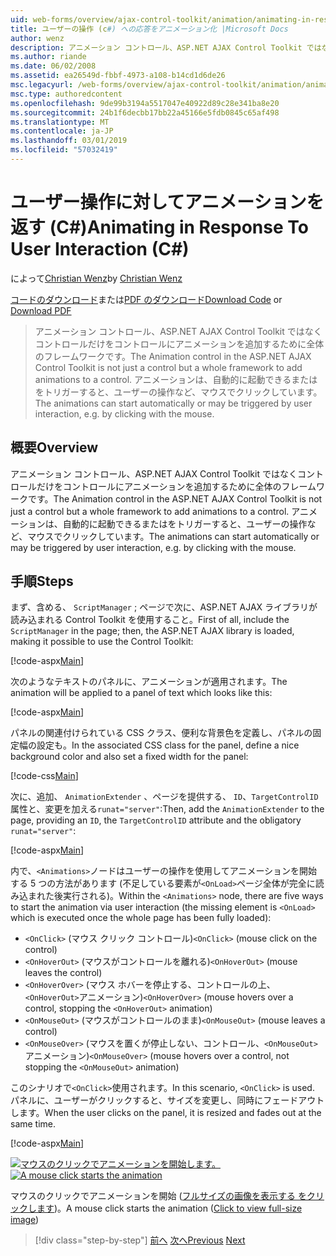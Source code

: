 ```yaml
---
uid: web-forms/overview/ajax-control-toolkit/animation/animating-in-response-to-user-interaction-cs
title: ユーザーの操作 (c#) への応答をアニメーション化 |Microsoft Docs
author: wenz
description: アニメーション コントロール、ASP.NET AJAX Control Toolkit ではなくコントロールだけをコントロールにアニメーションを追加するために全体のフレームワークです。 アニメーションが星できます.
ms.author: riande
ms.date: 06/02/2008
ms.assetid: ea26549d-fbbf-4973-a108-b14cd1d6de26
msc.legacyurl: /web-forms/overview/ajax-control-toolkit/animation/animating-in-response-to-user-interaction-cs
msc.type: authoredcontent
ms.openlocfilehash: 9de99b3194a5517047e40922d89c28e341ba8e20
ms.sourcegitcommit: 24b1f6decbb17bb22a45166e5fdb0845c65af498
ms.translationtype: MT
ms.contentlocale: ja-JP
ms.lasthandoff: 03/01/2019
ms.locfileid: "57032419"
---
```

<a name="animating-in-response-to-user-interaction-c"></a><span data-ttu-id="5bf3e-104">ユーザー操作に対してアニメーションを返す (C#)</span><span class="sxs-lookup"><span data-stu-id="5bf3e-104">Animating in Response To User Interaction (C#)</span></span>
====================
<span data-ttu-id="5bf3e-105">によって[Christian Wenz](https://github.com/wenz)</span><span class="sxs-lookup"><span data-stu-id="5bf3e-105">by [Christian Wenz](https://github.com/wenz)</span></span>

<span data-ttu-id="5bf3e-106">[コードのダウンロード](http://download.microsoft.com/download/f/9/a/f9a26acd-8df4-4484-8a18-199e4598f411/Animation6.cs.zip)または[PDF のダウンロード](http://download.microsoft.com/download/6/7/1/6718d452-ff89-4d3f-a90e-c74ec2d636a3/animation6CS.pdf)</span><span class="sxs-lookup"><span data-stu-id="5bf3e-106">[Download Code](http://download.microsoft.com/download/f/9/a/f9a26acd-8df4-4484-8a18-199e4598f411/Animation6.cs.zip) or [Download PDF](http://download.microsoft.com/download/6/7/1/6718d452-ff89-4d3f-a90e-c74ec2d636a3/animation6CS.pdf)</span></span>

> <span data-ttu-id="5bf3e-107">アニメーション コントロール、ASP.NET AJAX Control Toolkit ではなくコントロールだけをコントロールにアニメーションを追加するために全体のフレームワークです。</span><span class="sxs-lookup"><span data-stu-id="5bf3e-107">The Animation control in the ASP.NET AJAX Control Toolkit is not just a control but a whole framework to add animations to a control.</span></span> <span data-ttu-id="5bf3e-108">アニメーションは、自動的に起動できるまたはをトリガーすると、ユーザーの操作など、マウスでクリックしています。</span><span class="sxs-lookup"><span data-stu-id="5bf3e-108">The animations can start automatically or may be triggered by user interaction, e.g. by clicking with the mouse.</span></span>


## <a name="overview"></a><span data-ttu-id="5bf3e-109">概要</span><span class="sxs-lookup"><span data-stu-id="5bf3e-109">Overview</span></span>

<span data-ttu-id="5bf3e-110">アニメーション コントロール、ASP.NET AJAX Control Toolkit ではなくコントロールだけをコントロールにアニメーションを追加するために全体のフレームワークです。</span><span class="sxs-lookup"><span data-stu-id="5bf3e-110">The Animation control in the ASP.NET AJAX Control Toolkit is not just a control but a whole framework to add animations to a control.</span></span> <span data-ttu-id="5bf3e-111">アニメーションは、自動的に起動できるまたはをトリガーすると、ユーザーの操作など、マウスでクリックしています。</span><span class="sxs-lookup"><span data-stu-id="5bf3e-111">The animations can start automatically or may be triggered by user interaction, e.g. by clicking with the mouse.</span></span>

## <a name="steps"></a><span data-ttu-id="5bf3e-112">手順</span><span class="sxs-lookup"><span data-stu-id="5bf3e-112">Steps</span></span>

<span data-ttu-id="5bf3e-113">まず、含める、 `ScriptManager` ; ページで次に、ASP.NET AJAX ライブラリが読み込まれる Control Toolkit を使用すること。</span><span class="sxs-lookup"><span data-stu-id="5bf3e-113">First of all, include the `ScriptManager` in the page; then, the ASP.NET AJAX library is loaded, making it possible to use the Control Toolkit:</span></span>

[!code-aspx[Main](animating-in-response-to-user-interaction-cs/samples/sample1.aspx)]

<span data-ttu-id="5bf3e-114">次のようなテキストのパネルに、アニメーションが適用されます。</span><span class="sxs-lookup"><span data-stu-id="5bf3e-114">The animation will be applied to a panel of text which looks like this:</span></span>

[!code-aspx[Main](animating-in-response-to-user-interaction-cs/samples/sample2.aspx)]

<span data-ttu-id="5bf3e-115">パネルの関連付けられている CSS クラス、便利な背景色を定義し、パネルの固定幅の設定も。</span><span class="sxs-lookup"><span data-stu-id="5bf3e-115">In the associated CSS class for the panel, define a nice background color and also set a fixed width for the panel:</span></span>

[!code-css[Main](animating-in-response-to-user-interaction-cs/samples/sample3.css)]

<span data-ttu-id="5bf3e-116">次に、追加、 `AnimationExtender` 、ページを提供する、 `ID`、`TargetControlID`属性と、変更を加える`runat="server"`:</span><span class="sxs-lookup"><span data-stu-id="5bf3e-116">Then, add the `AnimationExtender` to the page, providing an `ID`, the `TargetControlID` attribute and the obligatory `runat="server"`:</span></span>

[!code-aspx[Main](animating-in-response-to-user-interaction-cs/samples/sample4.aspx)]

<span data-ttu-id="5bf3e-117">内で、`<Animations>`ノードはユーザーの操作を使用してアニメーションを開始する 5 つの方法があります (不足している要素が`<OnLoad>`ページ全体が完全に読み込まれた後実行される)。</span><span class="sxs-lookup"><span data-stu-id="5bf3e-117">Within the `<Animations>` node, there are five ways to start the animation via user interaction (the missing element is `<OnLoad>` which is executed once the whole page has been fully loaded):</span></span>

- <span data-ttu-id="5bf3e-118">`<OnClick>` (マウス クリック コントロール)</span><span class="sxs-lookup"><span data-stu-id="5bf3e-118">`<OnClick>` (mouse click on the control)</span></span>
- <span data-ttu-id="5bf3e-119">`<OnHoverOut>` (マウスがコントロールを離れる)</span><span class="sxs-lookup"><span data-stu-id="5bf3e-119">`<OnHoverOut>` (mouse leaves the control)</span></span>
- <span data-ttu-id="5bf3e-120">`<OnHoverOver>` (マウス ホバーを停止する、コントロールの上、`<OnHoverOut>`アニメーション)</span><span class="sxs-lookup"><span data-stu-id="5bf3e-120">`<OnHoverOver>` (mouse hovers over a control, stopping the `<OnHoverOut>` animation)</span></span>
- <span data-ttu-id="5bf3e-121">`<OnMouseOut>` (マウスがコントロールのまま)</span><span class="sxs-lookup"><span data-stu-id="5bf3e-121">`<OnMouseOut>` (mouse leaves a control)</span></span>
- <span data-ttu-id="5bf3e-122">`<OnMouseOver>` (マウスを置くが停止しない、コントロール、`<OnMouseOut>`アニメーション)</span><span class="sxs-lookup"><span data-stu-id="5bf3e-122">`<OnMouseOver>` (mouse hovers over a control, not stopping the `<OnMouseOut>` animation)</span></span>

<span data-ttu-id="5bf3e-123">このシナリオで`<OnClick>`使用されます。</span><span class="sxs-lookup"><span data-stu-id="5bf3e-123">In this scenario, `<OnClick>` is used.</span></span> <span data-ttu-id="5bf3e-124">パネルに、ユーザーがクリックすると、サイズを変更し、同時にフェードアウトします。</span><span class="sxs-lookup"><span data-stu-id="5bf3e-124">When the user clicks on the panel, it is resized and fades out at the same time.</span></span>

[!code-aspx[Main](animating-in-response-to-user-interaction-cs/samples/sample5.aspx)]


<span data-ttu-id="5bf3e-125">[![マウスのクリックでアニメーションを開始します。](animating-in-response-to-user-interaction-cs/_static/image2.png)](animating-in-response-to-user-interaction-cs/_static/image1.png)</span><span class="sxs-lookup"><span data-stu-id="5bf3e-125">[![A mouse click starts the animation](animating-in-response-to-user-interaction-cs/_static/image2.png)](animating-in-response-to-user-interaction-cs/_static/image1.png)</span></span>

<span data-ttu-id="5bf3e-126">マウスのクリックでアニメーションを開始 ([フルサイズの画像を表示する をクリックします](animating-in-response-to-user-interaction-cs/_static/image3.png))。</span><span class="sxs-lookup"><span data-stu-id="5bf3e-126">A mouse click starts the animation ([Click to view full-size image](animating-in-response-to-user-interaction-cs/_static/image3.png))</span></span>

> [!div class="step-by-step"]
> <span data-ttu-id="5bf3e-127">[前へ](picking-one-animation-out-of-a-list-cs.md)
> [次へ](disabling-actions-during-animation-cs.md)</span><span class="sxs-lookup"><span data-stu-id="5bf3e-127">[Previous](picking-one-animation-out-of-a-list-cs.md)
[Next](disabling-actions-during-animation-cs.md)</span></span>
